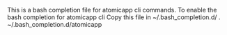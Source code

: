 This is a bash completion file for atomicapp cli commands.
To enable the bash completion for atomicapp cli
Copy this file in ~/.bash_completion.d/
. ~/.bash_completion.d/atomicapp
